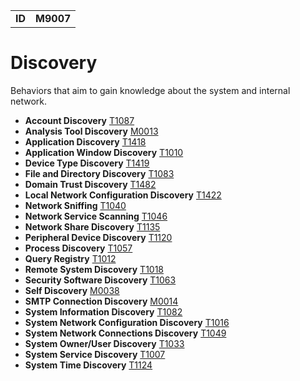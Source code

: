 |||
|--|-----|
|**ID**|**M9007**|

# Discovery #
Behaviors that aim to gain knowledge about the system and internal network.

* **Account Discovery** [T1087](https://github.com/MBCProject/mbc-markdown/blob/master/discovery/account-discover.md)
* **Analysis Tool Discovery** [M0013](https://github.com/MBCProject/mbc-markdown/blob/master/discovery/analysis-tool-discover.md)
* **Application Discovery** [T1418](https://github.com/MBCProject/mbc-markdown/blob/master/discovery/app-discover.md)
* **Application Window Discovery** [T1010](https://github.com/MBCProject/mbc-markdown/blob/master/discovery/app-window-discover.md)
* **Device Type Discovery** [T1419](https://github.com/MBCProject/mbc-markdown/blob/master/discovery/device-type-discover.md)
* **File and Directory Discovery** [T1083](https://github.com/MBCProject/mbc-markdown/blob/master/discovery/file-and-directory-discover.md)
* **Domain Trust Discovery** [T1482](https://github.com/MBCProject/mbc-markdown/blob/master/discovery/domain-trust-discover.md)
* **Local Network Configuration Discovery** [T1422](https://github.com/MBCProject/mbc-markdown/blob/master/discovery/local-network-configuration-discover.md)
* **Network Sniffing** [T1040](https://github.com/MBCProject/mbc-markdown/blob/master/discovery/network-sniff.md)
* **Network Service Scanning** [T1046](https://github.com/MBCProject/mbc-markdown/blob/master/discovery/network-service-scan.md)
* **Network Share Discovery** [T1135](https://github.com/MBCProject/mbc-markdown/blob/master/discovery/network-share-discover.md)
* **Peripheral Device Discovery** [T1120](https://github.com/MBCProject/mbc-markdown/blob/master/discovery/peripheral-device-discover.md)
* **Process Discovery** [T1057](https://github.com/MBCProject/mbc-markdown/blob/master/discovery/process-discover.md)
* **Query Registry** [T1012](https://github.com/MBCProject/mbc-markdown/blob/master/discovery/query-registry.md)
* **Remote System Discovery** [T1018](https://github.com/MBCProject/mbc-markdown/blob/master/discovery/remote-sys-discover.md)
* **Security Software Discovery** [T1063](https://github.com/MBCProject/mbc-markdown/blob/master/discovery/security-sw-discover.md)
* **Self Discovery** [M0038](https://github.com/MBCProject/mbc-markdown/blob/master/discovery/self-discover.md)
* **SMTP Connection Discovery** [M0014](https://github.com/MBCProject/mbc-markdown/blob/master/discovery/smtp-connect-discover.md)
* **System Information Discovery** [T1082](https://github.com/MBCProject/mbc-markdown/blob/master/discovery/system-info-discover.md)
* **System Network Configuration Discovery** [T1016](https://github.com/MBCProject/mbc-markdown/blob/master/discovery/system-network-config-discover.md)
* **System Network Connections Discovery** [T1049](https://github.com/MBCProject/mbc-markdown/blob/master/discovery/system-network-conn-discover.md)
* **System Owner/User Discovery** [T1033](https://github.com/MBCProject/mbc-markdown/blob/master/discovery/system-owner-discover.md)
* **System Service Discovery** [T1007](https://github.com/MBCProject/mbc-markdown/blob/master/discovery/system-service-discover.md)
* **System Time Discovery** [T1124](https://github.com/MBCProject/mbc-markdown/blob/master/discovery/system-time-discover.md)